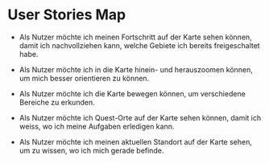 # User Stories Map

- Als Nutzer möchte ich meinen Fortschritt auf der Karte sehen können, damit ich nachvollziehen kann, welche Gebiete ich bereits freigeschaltet habe.

- Als Nutzer möchte ich in die Karte hinein- und herauszoomen können, um mich besser orientieren zu können.

- Als Nutzer möchte ich die Karte bewegen können, um verschiedene Bereiche zu erkunden.

- Als Nutzer möchte ich Quest-Orte auf der Karte sehen können, damit ich weiss, wo ich meine Aufgaben erledigen kann.

- Als Nutzer möchte ich meinen aktuellen Standort auf der Karte sehen, um zu wissen, wo ich mich gerade befinde.
